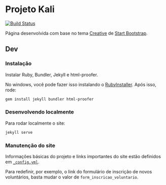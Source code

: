 # Projeto Kali

[![Build Status](https://travis-ci.org/projetokali/projetokali.github.io.svg?branch=master)](https://travis-ci.org/projetokali/projetokali.github.io)

Página desenvolvida com base no tema [Creative](http://startbootstrap.com/template-overviews/creative/) de [Start Bootstrap](http://startbootstrap.com).

## Dev

### Instalação

Instalar Ruby, Bundler, Jekyll e html-proofer.

No windows, você pode fazer isso instalando o [RubyInstaller](https://rubyinstaller.org/).
Após isso, rode:

```bash
gem install jekyll bundler html-proofer
```

### Desenvolvendo localmente

Para rodar localmente o site:

```bash
jekyll serve
```

### Manutenção do site

Informações básicas do projeto e links importantes do site estão definidos em [`_config.yml`](./_config.yml).

Para redefinir, por exemplo, o link do formulário de inscrição de novos voluntários, basta mudar o valor de `form_inscricao_voluntario`.